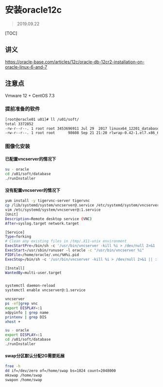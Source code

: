 # 安装oracle12c

> 2019.09.22 

[TOC]

## 讲义

https://oracle-base.com/articles/12c/oracle-db-12cr2-installation-on-oracle-linux-6-and-7

## 注意点

Vmware 12 + CentOS 7.3 

### 提前准备的软件

```bash
[root@oracle01 u01]# ll /u01/soft/
total 3372852
-rw-r--r--. 1 root root 3453696911 Jul 29  2017 linuxx64_12201_database.zip
-rw-r--r--. 1 root root      98608 Sep 21 21:20 rlwrap-0.42-1.el7.x86_64.rpm
```

### 图像化安装


#### 已配置vncserver的情况下

```bash
su - oracle
cd /u01/soft/database
./runInstaller
```

#### 没有配置vncserver的情况下

```bash
yum install -y tigervnc-server tigervnc
cp /lib/systemd/system/vncserver@.service /etc/systemd/system/vncserver@:1.service
vim /etc/systemd/system/vncserver@:1.service
[Unit]
Description=Remote desktop service (VNC)
After=syslog.target network.target

[Service]
Type=forking
# Clean any existing files in /tmp/.X11-unix environment
ExecStartPre=/bin/sh -c '/usr/bin/vncserver -kill %i > /dev/null 2>&1 || :'
ExecStart=/usr/sbin/runuser -l oracle -c "/usr/bin/vncserver %i"
PIDFile=/home/oracle/.vnc/%H%i.pid
ExecStop=/bin/sh -c '/usr/bin/vncserver -kill %i > /dev/null 2>&1 || :'

[Install]
WantedBy=multi-user.target


systemctl daemon-reload
systemctl enable vncserver@:1.service

vncserver
ps -ef|grep vnc
export DISPLAY=:1
xdpyinfo | grep name
printenv | grep DIS
xhost + 

su - oracle
export DISPLAY=:1
cd /u01/soft/database
./runInstaller
```



#### swap分区默认分配2G需要拓展

```bash
free -h
dd if=/dev/zero of=/home/swap bs=1024 count=2048000
mkswap /home/swap
swapon /home/swap
```







